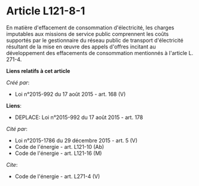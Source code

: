 # Article L121-8-1

En matière d'effacement de consommation d'électricité, les charges imputables aux missions de service public comprennent les
coûts supportés par le gestionnaire du réseau public de transport d'électricité résultant de la mise en œuvre des appels
d'offres incitant au développement des effacements de consommation mentionnés à l'article L. 271-4.

**Liens relatifs à cet article**

_Créé par_:

  - Loi n°2015-992 du 17 août 2015 - art. 168 (V)

**Liens**:

  - DEPLACE: Loi n°2015-992 du 17 août 2015 - art. 178

_Cité par_:

  - Loi n°2015-1786 du 29 décembre 2015 - art. 5 (V)
  - Code de l'énergie - art. L121-10 (Ab)
  - Code de l'énergie - art. L121-16 (M)

_Cite_:

  - Code de l'énergie - art. L271-4 (V)
